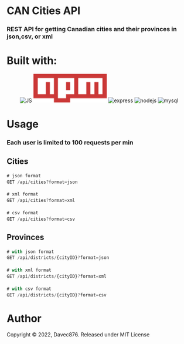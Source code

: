 # CAN Cities API

### REST API for getting Canadian cities and their provinces in json,csv, or xml


# Built with:
<div align="center">
<img src="http://3con14.biz/code/_data/js/intro/js-logo.png" alt="JS" width="100"> 
<img src="https://github.com/MarioTerron/logo-images/blob/master/logos/npm.png" alt="npm" width="200">
<img src="https://github.com/MarioTerron/logo-images/blob/master/logos/expressjs.png" alt="express" width="130">
<img src="https://user-images.githubusercontent.com/25181517/183568594-85e280a7-0d7e-4d1a-9028-c8c2209e073c.png" alt="nodejs" width="150">
<img src="https://user-images.githubusercontent.com/25181517/183896128-ec99105a-ec1a-4d85-b08b-1aa1620b2046.png" alt="mysql" width="180">
</div>

# Usage

### Each user is limited to 100 requests per min

## Cities
```js
# json format
GET /api/cities?format=json

# xml format
GET /api/cities?format=xml

# csv format
GET /api/cities?format=csv
```

## Provinces
```js
# with json format
GET /api/districts/{cityID}?format=json

# with xml format
GET /api/districts/{cityID}?format=xml

# with csv format
GET /api/districts/{cityID}?format=csv
```

# Author
Copyright © 2022, Davec876. Released under MIT License
